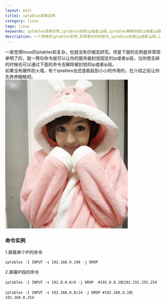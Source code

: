 ```yaml
---
layout: post
title1: iptables简单实例
category: linux
tags: linux
keywords: iptables简单实例,iptables封锁ip或者ip段,iptables解除封锁ip或者ip段
description: 一个简单的iptables实例,实例演示的内容为,iptables封锁ip或者ip段,iptables解除封锁ip或者ip段。
---
```

<p>一直觉得linux的iptables和复杂，也就没有仔细去研究。但是下面的实例是非常简单明了的，就一两句命令就可以让你的服务器封锁固定的ip或者ip段，当你想去掉的时候也可以通过下面的命令去解除被封锁的ip或者ip段。<br/>
如果没有硬件防火墙，有个iptables也还是能起到小小的作用的，在介绍之前让你先养养眼睛吧。<br/><img src='/assets/img/beauty/20140708142126.jpg'></p>

<h3>命令实例</h3>

1.屏蔽单个IP的命令

	iptables -I INPUT -s 192.168.9.198 -j DROP
	
2.屏蔽IP段的命令

	iptables -I INPUT -s 192.0.0.0/8 -j DROP  #192.0.0.1到192.255.255.254

	iptables -I INPUT -s 192.168.8.0/24 -j DROP #192.168.8.1到192.168.8.254

